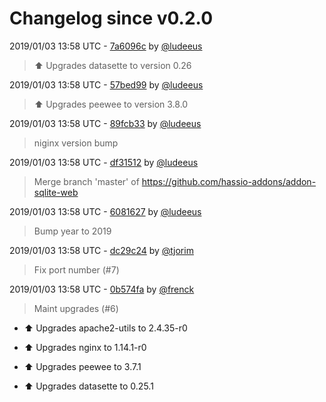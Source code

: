 # Changelog since v0.2.0

2019/01/03 13:58 UTC - [7a6096c](https://github.com/hassio-addons/addon-sqlite-web/commit/7a6096c316161efa2dbfe877fdbb60b7b477958d) by [@ludeeus](https://github.com/ludeeus)
> :arrow_up: Upgrades datasette to version 0.26 

2019/01/03 13:58 UTC - [57bed99](https://github.com/hassio-addons/addon-sqlite-web/commit/57bed99bcbc227caf79b561f2d3ee186e22ce147) by [@ludeeus](https://github.com/ludeeus)
> :arrow_up: Upgrades peewee to version 3.8.0 

2019/01/03 13:58 UTC - [89fcb33](https://github.com/hassio-addons/addon-sqlite-web/commit/89fcb339d6da984bcf6a25e8ab978161eff5fe92) by [@ludeeus](https://github.com/ludeeus)
> niginx version bump 

2019/01/03 13:58 UTC - [df31512](https://github.com/hassio-addons/addon-sqlite-web/commit/df315127053218c4192af9d191a2cf5e438793d5) by [@ludeeus](https://github.com/ludeeus)
> Merge branch 'master' of https://github.com/hassio-addons/addon-sqlite-web 

2019/01/03 13:58 UTC - [6081627](https://github.com/hassio-addons/addon-sqlite-web/commit/60816278221a4e63109d45400cabee567aff8fd3) by [@ludeeus](https://github.com/ludeeus)
> Bump year to 2019 

2019/01/03 13:58 UTC - [dc29c24](https://github.com/hassio-addons/addon-sqlite-web/commit/dc29c24c3e274f1c0eea4f4cea9e5c157767a6dd) by [@tjorim](https://github.com/tjorim)
> Fix port number (#7) 

2019/01/03 13:58 UTC - [0b574fa](https://github.com/hassio-addons/addon-sqlite-web/commit/0b574fab425615410b10960f46af9c08f9d00150) by [@frenck](https://github.com/frenck)
> Maint upgrades (#6)

* :arrow_up: Upgrades apache2-utils to 2.4.35-r0

* :arrow_up: Upgrades nginx to 1.14.1-r0

* :arrow_up: Upgrades peewee to 3.7.1

* :arrow_up: Upgrades datasette to 0.25.1 

